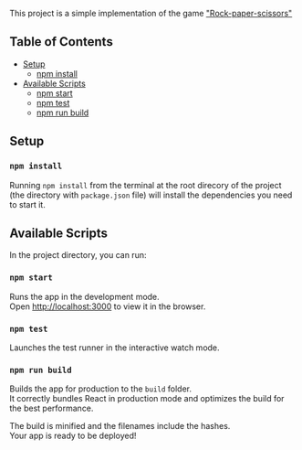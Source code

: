 This project is a simple implementation of the game ["Rock-paper-scissors"](https://en.wikipedia.org/wiki/Rock%E2%80%93paper%E2%80%93scissors)

## Table of Contents

- [Setup](#setup)
  - [npm install](#npm-install)
- [Available Scripts](#available-scripts)
  - [npm start](#npm-start)
  - [npm test](#npm-test)
  - [npm run build](#npm-run-build)
  
## Setup

### `npm install`

Running `npm install` from the terminal at the root direcory of the project (the directory with `package.json` file) will install the dependencies you need to start it.

## Available Scripts

In the project directory, you can run:

### `npm start`

Runs the app in the development mode.<br>
Open [http://localhost:3000](http://localhost:3000) to view it in the browser.

### `npm test`

Launches the test runner in the interactive watch mode.<br>

### `npm run build`

Builds the app for production to the `build` folder.<br>
It correctly bundles React in production mode and optimizes the build for the best performance.

The build is minified and the filenames include the hashes.<br>
Your app is ready to be deployed!
